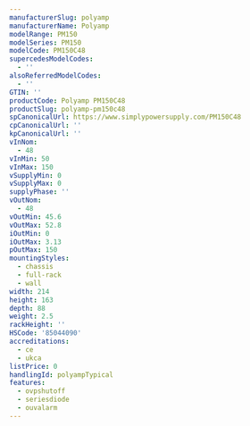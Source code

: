 ```yaml
---
manufacturerSlug: polyamp
manufacturerName: Polyamp
modelRange: PM150
modelSeries: PM150
modelCode: PM150C48
supercedesModelCodes:
  - ''
alsoReferredModelCodes:
  - ''
GTIN: ''
productCode: Polyamp PM150C48
productSlug: polyamp-pm150c48
spCanonicalUrl: https://www.simplypowersupply.com/PM150C48
cpCanonicalUrl: ''
kpCanonicalUrl: ''
vInNom:
  - 48
vInMin: 50
vInMax: 150
vSupplyMin: 0
vSupplyMax: 0
supplyPhase: ''
vOutNom:
  - 48
vOutMin: 45.6
vOutMax: 52.8
iOutMin: 0
iOutMax: 3.13
pOutMax: 150
mountingStyles:
  - chassis
  - full-rack
  - wall
width: 214
height: 163
depth: 88
weight: 2.5
rackHeight: ''
HSCode: '85044090'
accreditations:
  - ce
  - ukca
listPrice: 0
handlingId: polyampTypical
features:
  - ovpshutoff
  - seriesdiode
  - ouvalarm
---
```

